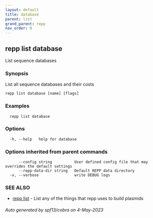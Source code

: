 ```yaml
---
layout: default
title: database
parent: list
grand_parent: repp
nav_order: 0
---
```

## repp list database

List sequence databases

### Synopsis

List all sequence databases and their costs

```
repp list database [name] [flags]
```

### Examples

```
  repp list database
```

### Options

```
  -h, --help   help for database
```

### Options inherited from parent commands

```
      --config string          User defined config file that may overrides the default settings
      --repp-data-dir string   Default REPP data directory
  -v, --verbose                write DEBUG logs
```

### SEE ALSO

* [repp list](repp_list)	 - List any of the things that repp uses to build plasmids

###### Auto generated by spf13/cobra on 4-May-2023
